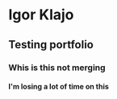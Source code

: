 # Igor Klajo
## Testing portfolio
### Whis is this not merging
#### I'm losing a lot of time on this
